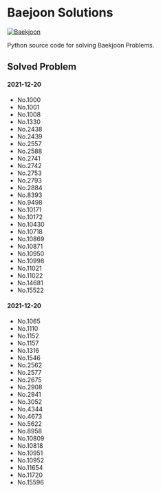 # Baejoon Solutions 
[![Baekjoon](https://d2gd6pc034wcta.cloudfront.net/images/logo@2x.png)](https://www.acmicpc.net/)

Python source code for solving Baekjoon Problems. 

Solved Problem
----
#### 2021-12-20
- No.1000
- No.1001
- No.1008
- No.1330
- No.2438
- No.2439
- No.2557
- No.2588
- No.2741
- No.2742
- No.2753
- No.2793
- No.2884
- No.8393
- No.9498
- No.10171
- No.10172
- No.10430
- No.10718
- No.10869
- No.10871
- No.10950
- No.10998
- No.11021
- No.11022
- No.14681
- No.15522

#### 2021-12-20
- No.1065
- No.1110
- No.1152
- No.1157
- No.1316
- No.1546
- No.2562
- No.2577
- No.2675
- No.2908
- No.2941
- No.3052
- No.4344
- No.4673
- No.5622
- No.8958
- No.10809
- No.10818
- No.10951
- No.10952
- No.11654
- No.11720
- No.15596
